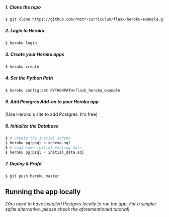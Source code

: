 
##### 1. Clone the repo
```bash
$ git clone https://github.com/rmotr-curriculum/flask-heroku-example.git && cd flask-heroku-example
```

##### 2. Login to Heroku
```bash
$ heroku login
```

##### 3. Create your Heroku apps
```bash
$ heroku create
```

##### 4. Set the Python Path
```bash
$ heroku config:set PYTHONPATH=flask_heroku_example
```

##### 5. Add Postgres Add-on to your Heroku app
(Use Heroku's site to add Postgres. It's free)

##### 6. Initialize the Database
```bash
$ # Create the initial schema
$ heroku pg:psql < schema.sql
$ # Load some initial testing data
$ heroku pg:psql < initial_data.sql
```

##### 7. Deploy & Profit
```bash
$ git push heroku master
```

## Running the app locally
_(You need to have installed Postgres locally to run the app. For a simpler sqlite alternative, please check the aforementioned tutorial)_


